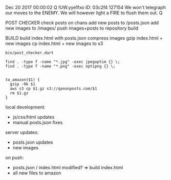 Dec 20 2017 00:00:02
Q
!UW.yye1fxo
ID: 03c2f4
127154
We won't telegraph our moves to the ENEMY.
We will however light a FIRE to flush them out.
Q



POST CHECKER
check posts on chans
add new posts to /posts.json
add new images to /images/
push images+posts to repository
build

BUILD
build index.html with posts.json
compress images
gzip index.html + new images
cp index.html + new images to s3


```
bin/post_checker.dart

find . -type f -name "*.jpg" -exec jpegoptim {} \;
find . -type f -name "*.png" -exec optipng {} \;


to_amazon($1) {
  gzip -9k $1
  aws s3 cp $1.gz s3://qanonposts.com/$1
  rm $1.gz
}
```


local development:
- js/css/html updates
- manual posts.json fixes

server updates:
- posts.json updates
- new images

on push:
- posts.json / index.html modified? => build index.html
- all new files to amazon